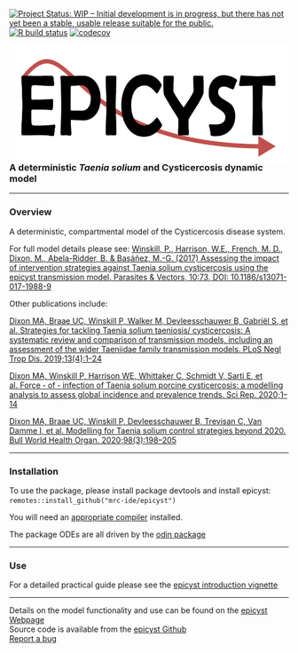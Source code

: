 
<!-- badges: start -->

[![Project Status: WIP – Initial development is in progress, but there
has not yet been a stable, usable release suitable for the
public.](https://www.repostatus.org/badges/latest/wip.svg)](https://www.repostatus.org/#wip)
[![R build
status](https://github.com/mrc-ide/epicyst/workflows/R-CMD-check/badge.svg)](https://github.com/mrc-ide/epicyst/actions)
[![codecov](https://codecov.io/gh/mrc-ide/epicyst/branch/master/graph/badge.svg)](https://codecov.io/gh/mrc-ide/epicyst)
<!-- badges: end -->

<img src='man/figures/logo.png' align="right" height="211" />

<br />

### A deterministic *Taenia solium* and Cysticercosis dynamic model

-----

### Overview

A deterministic, compartmental model of the Cysticercosis disease
system.

For full model details please see: [Winskill, P., Harrison, W.E.,
French, M. D., Dixon, M., Abela-Ridder, B. & Basáñez, M.-G. (2017)
Assessing the impact of intervention strategies against Taenia solium
cysticercosis using the epicyst transmission model. Parasites &
Vectors, 10:73,
DOI: 10.1186/s13071-017-1988-9](https://parasitesandvectors.biomedcentral.com/articles/10.1186/s13071-017-1988-9)

Other publications include:

[Dixon MA, Braae UC, Winskill P, Walker M, Devleesschauwer B, Gabriël S,
et al. Strategies for tackling Taenia solium taeniosis/ cysticercosis: A
systematic review and comparison of transmission models, including an
assessment of the wider Taeniidae family transmission models. PLoS Negl
Trop
Dis. 2019;13(4):1–24](https://journals.plos.org/plosntds/article?id=10.1371/journal.pntd.0007301)

[Dixon MA, Winskill P, Harrison WE, Whittaker C, Schmidt V, Sarti E, et
al. Force ‑ of ‑ infection of Taenia solium porcine cysticercosis: a
modelling analysis to assess global incidence and prevalence trends. Sci
Rep. 2020;1–14](https://doi.org/10.1038/s41598-020-74007-x)

[Dixon MA, Braae UC, Winskill P, Devleesschauwer B, Trevisan C, Van
Damme I, et al. Modelling for Taenia solium control strategies
beyond 2020. Bull World Health
Organ. 2020;98(3):198–205](https://apps.who.int/iris/handle/10665/331383)

-----

### Installation

To use the package, please install package devtools and install epicyst:
`remotes::install_github("mrc-ide/epicyst")`

You will need an [appropriate
compiler](https://cran.r-project.org/bin/windows/Rtools/) installed.

The package ODEs are all driven by the [odin
package](https://mrc-ide.github.io/odin/)

-----

### Use

For a detailed practical guide please see the [epicyst introduction
vignette](https://mrc-ide.github.io/epicyst/articles/Introduction.html)

-----

Details on the model functionality and use can be found on the [epicyst
Webpage](https://mrc-ide.github.io/epicyst/)  
Source code is available from the [epicyst
Github](https://github.com/mrc-ide/epicyst/)  
[Report a bug](https://github.com/mrc-ide/epicyst/issues)
